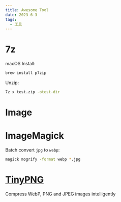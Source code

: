 ```yaml
---
title: Awesome Tool
date: 2023-6-3
tags:
  - 工具
---
```


# 7z

macOS Install:

```bash
brew install p7zip
```

Unzip:

```bash
7z x test.zip -otest-dir
```

# Image

# ImageMagick

Batch convert `jpg` to `webp`:

```bash
magick mogrify -format webp *.jpg
```

# [TinyPNG](https://tinypng.com/)

Compress WebP, PNG and JPEG images intelligently
